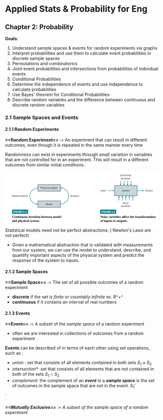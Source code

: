 # Applied Stats & Probability for Eng

## Chapter 2: Probability

**Goals**: 

1. Understand sample spaces & events for random experiments via graphs
2. Interpret probabilities and use them to calculate event probabilities in discrete sample spaces
3. Permutations and combinatorics
4. Joint event probabilities and intersections from probabilities of individual events
5. Conditional Probabilities
6. Determine the independence of events and use independence to calculate probabilities
7. Use Bayes' theorem for Conditional Probabilities
8. Describe random variables and the difference between continuous and discrete random variables



### 2.1 Sample Spaces and Events

#### 2.1.1 Random Experiments 

**==Random Experiment==** $:=$ An experiment that can result in different outcomes, even though it is repeated in the same manner every time



Randomness can exist in experiments through small variation in variables that are not controlled for in an experiment. This will result in a different outcomes from similar initial conditions.

![image-20200909113429345](images/text-notes/image-20200909113429345-1599772716170.png)Statistical models need not be perfect abstractions: ( Newton's Laws are not perfect)

- Given a mathematical abstraction that is validated with measurements from our system, we can use the model to understand, describe, and quantify important aspects of the physical system and predict the response of the system to inputs.



#### 2.1.2  Sample Spaces

**==Sample Space==** $:=$ The set of all possible outcomes of a random experiment

- **discrete** if the set is *finite* or *countably infinite* 					ex. R^+^
- **continuous** if it contains an interval of real numbers

#### 2.1.3  Events

**==Event==** $:=$  A subset of the *sample space* of a random experiment

- often we are interested in collections of outcomes from a random experiment

**Events** can be described of in terms of each other using set operations, such as :

- *union* : set that consists of all elements contained in both sets 			$S_1 \cup S_2$
- *intersection**: set that consists of all elements that are not contained in both of the sets    	$S_1 \cap S_2$ 
- *complement*: the complement of an ***event*** in a ***sample space*** is the set of outcomes in the sample space that are not in the event.                 $S_1'$ 

`

###### **==Mutually Exclusive==** $:=$  A subset of the *sample space* of a random experiment